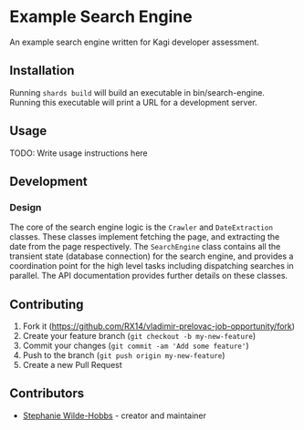 # Example Search Engine

An example search engine written for Kagi developer assessment.

## Installation

Running `shards build` will build an executable in bin/search-engine.
Running this executable will print a URL for a development server.

## Usage

TODO: Write usage instructions here

## Development

### Design

The core of the search engine logic is the `Crawler` and `DateExtraction` classes. These
classes implement fetching the page, and extracting the date from the page respectively.
The `SearchEngine` class contains all the transient state (database connection) for the
search engine, and provides a coordination point for the high level tasks including
dispatching searches in parallel.
The API documentation provides further details on these classes.

## Contributing

1. Fork it (<https://github.com/RX14/vladimir-prelovac-job-opportunity/fork>)
2. Create your feature branch (`git checkout -b my-new-feature`)
3. Commit your changes (`git commit -am 'Add some feature'`)
4. Push to the branch (`git push origin my-new-feature`)
5. Create a new Pull Request

## Contributors

- [Stephanie Wilde-Hobbs](https://github.com/RX14) - creator and maintainer
